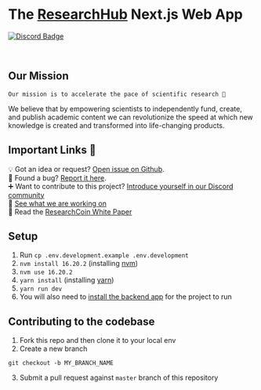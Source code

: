<p align="left">    
    <h1 align="left">The <a aria-label="RH logo" href="https://researchhub.com">ResearchHub</a> Next.js Web App </h1>
</p>

<p align="left">
  <a aria-label="Join the community" href="https://discord.gg/ZcCYgcnUp5">
    <img alt="Discord Badge" src="https://badgen.net/badge/Join%20the%20community/Discord/yellow?icon=discord">
  </a>
</p>
<p align="center">&nbsp;</p>

## Our Mission

```
Our mission is to accelerate the pace of scientific research 🚀
```

We believe that by empowering scientists to independently fund, create, and publish academic content we can revolutionize the speed at which new knowledge is created and transformed into life-changing products.

## Important Links 👀

💡 Got an idea or request? [Open issue on Github](https://github.com/ResearchHub/researchhub-web/issues).  
🐛 Found a bug? [Report it here](https://github.com/ResearchHub/researchhub-web/issues).  
➕ Want to contribute to this project? [Introduce yourself in our Discord community](https://discord.gg/ZcCYgcnUp5)  
🔨 [See what we are working on](https://github.com/orgs/ResearchHub/projects/2)  
📰 Read the [ResearchCoin White Paper](https://www.researchhub.com/paper/819400/the-researchcoin-whitepaper)

## Setup

1. Run `cp .env.development.example .env.development`
1. `nvm install 16.20.2` (installing [nvm](https://github.com/nvm-sh/nvm#installing-and-updating))
1. `nvm use 16.20.2`
1. `yarn install` (installing [yarn](https://classic.yarnpkg.com/lang/en/docs/install/))
1. `yarn run dev`
1. You will also need to [install the backend app](https://github.com/ResearchHub/researchhub-backend) for the project to run

## Contributing to the codebase

1. Fork this repo and then clone it to your local env
2. Create a new branch

```
git checkout -b MY_BRANCH_NAME
```

3. Submit a pull request against `master` branch of this repository
